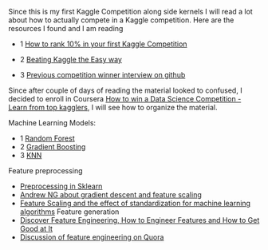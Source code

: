 Since this is my first Kaggle Competition along side kernels I will read a lot about how to actually compete in a Kaggle competition.
Here are the resources I found and I am reading

- 1 [How to rank 10% in your first Kaggle Competition](http://dnc1994.com/2016/05/rank-10-percent-in-first-kaggle-competition-en/)

- 2 [Beating Kaggle the Easy way](http://www.ke.tu-darmstadt.de/lehre/arbeiten/studien/2015/Dong_Ying.pdf)

- 3 [Previous competition winner interview on github](https://github.com/ChenglongChen/Kaggle_CrowdFlower/blob/master/BlogPost/BlogPost.md)

Since after couple of days of reading the material looked to confused, I decided to enroll in Coursera [How to win a Data Science Competition - Learn from top kagglers](https://www.coursera.org/learn/competitive-data-science), I will see how to organize the material.

Machine Learning Models:

- 1 [Random Forest](https://www.datasciencecentral.com/profiles/blogs/random-forests-explained-intuitively)
- 2 [Gradient Boosting](http://arogozhnikov.github.io/2016/06/24/gradient_boosting_explained.html)
- 3 [KNN](https://www.analyticsvidhya.com/blog/2018/03/introduction-k-neighbours-algorithm-clustering/)

Feature preprocessing
- [Preprocessing in Sklearn](https://scikit-learn.org/stable/modules/preprocessing.html)
- [Andrew NG about gradient descent and feature scaling](https://www.coursera.org/learn/machine-learning/lecture/xx3Da/gradient-descent-in-practice-i-feature-scaling)
- [Feature Scaling and the effect of standardization for machine learning algorithms](http://sebastianraschka.com/Articles/2014_about_feature_scaling.html)
Feature generation
- [Discover Feature Engineering, How to Engineer Features and How to Get Good at It](https://machinelearningmastery.com/discover-feature-engineering-how-to-engineer-features-and-how-to-get-good-at-it/)
- [Discussion of feature engineering on Quora](https://www.quora.com/What-are-some-best-practices-in-Feature-Engineering)
